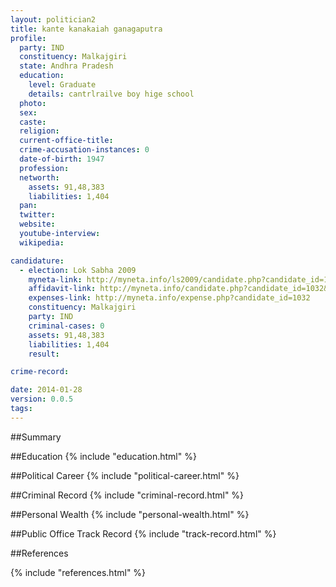 ```yaml
---
layout: politician2
title: kante kanakaiah ganagaputra
profile: 
  party: IND
  constituency: Malkajgiri
  state: Andhra Pradesh
  education: 
    level: Graduate
    details: cantrlrailve boy hige school
  photo: 
  sex: 
  caste: 
  religion: 
  current-office-title: 
  crime-accusation-instances: 0
  date-of-birth: 1947
  profession: 
  networth: 
    assets: 91,48,383
    liabilities: 1,404
  pan: 
  twitter: 
  website: 
  youtube-interview: 
  wikipedia: 

candidature: 
  - election: Lok Sabha 2009
    myneta-link: http://myneta.info/ls2009/candidate.php?candidate_id=1032
    affidavit-link: http://myneta.info/candidate.php?candidate_id=1032&scan=original
    expenses-link: http://myneta.info/expense.php?candidate_id=1032
    constituency: Malkajgiri 
    party: IND
    criminal-cases: 0
    assets: 91,48,383
    liabilities: 1,404
    result:  

crime-record: 

date: 2014-01-28
version: 0.0.5
tags: 
---
```

##Summary


##Education
{% include "education.html" %}


##Political Career
{% include "political-career.html" %}


##Criminal Record
{% include "criminal-record.html" %}


##Personal Wealth
{% include "personal-wealth.html" %}


##Public Office Track Record
{% include "track-record.html" %}


##References


{% include "references.html" %}